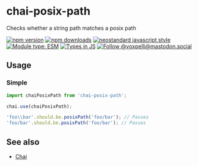 # chai-posix-path

Checks whether a string path matches a posix path

[![npm version](https://img.shields.io/npm/v/chai-posix-path.svg?style=flat)](https://www.npmjs.com/package/chai-posix-path)
[![npm downloads](https://img.shields.io/npm/dm/chai-posix-path.svg?style=flat)](https://www.npmjs.com/package/chai-posix-path)
[![neostandard javascript style](https://img.shields.io/badge/code_style-neostandard-7fffff?style=flat&labelColor=ff80ff)](https://github.com/neostandard/neostandard)
[![Module type: ESM](https://img.shields.io/badge/module%20type-esm-brightgreen)](https://github.com/voxpelli/badges-cjs-esm)
[![Types in JS](https://img.shields.io/badge/types_in_js-yes-brightgreen)](https://github.com/voxpelli/types-in-js)
[![Follow @voxpelli@mastodon.social](https://img.shields.io/mastodon/follow/109247025527949675?domain=https%3A%2F%2Fmastodon.social&style=social)](https://mastodon.social/@voxpelli)

## Usage

### Simple

```javascript
import chaiPosixPath from 'chai-posix-path';

chai.use(chaiPosixPath);

'foo\\bar'.should.be.posixPath('foo/bar'); // Passes
'foo/bar'.should.be.posixPath('foo/bar'); // Passes
```

## See also

* [Chai](https://www.chaijs.com/)
